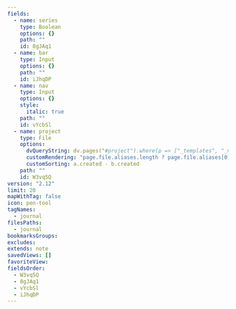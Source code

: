 ```yaml
---
fields:
  - name: series
    type: Boolean
    options: {}
    path: ""
    id: 8gJAq1
  - name: bar
    type: Input
    options: {}
    path: ""
    id: iJhqDP
  - name: nav
    type: Input
    options: {}
    style:
      italic: true
    path: ""
    id: vYcbSl
  - name: project
    type: File
    options:
      dvQueryString: dv.pages("#project").where(p => ["_templates", "_mm"].every(path => !p.file.path.includes(path)))
      customRendering: "page.file.aliases.length ? page.file.aliases[0] : page.file.name"
      customSorting: a.created - b.created
    path: ""
    id: W3vq5Q
version: "2.12"
limit: 20
mapWithTag: false
icon: pen-tool
tagNames:
  - journal
filesPaths:
  - journal
bookmarksGroups: 
excludes: 
extends: note
savedViews: []
favoriteView: 
fieldsOrder:
  - W3vq5Q
  - 8gJAq1
  - vYcbSl
  - iJhqDP
---
```

